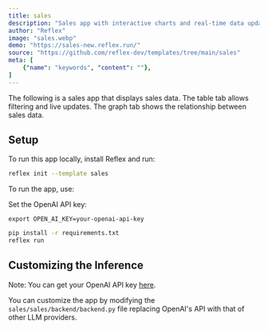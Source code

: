 ```yaml
---
title: sales
description: "Sales app with interactive charts and real-time data updates"
author: "Reflex"
image: "sales.webp"
demo: "https://sales-new.reflex.run/"
source: "https://github.com/reflex-dev/templates/tree/main/sales"
meta: [
    {"name": "keywords", "content": ""},
]
---
```


The following is a sales app that displays sales data. The table tab allows filtering and live updates. The graph tab shows the relationship between sales data.

## Setup

To run this app locally, install Reflex and run:

```bash
reflex init --template sales
```

To run the app, use:

Set the OpenAI API key:
```
export OPEN_AI_KEY=your-openai-api-key
```

```bash
pip install -r requirements.txt
reflex run
```

## Customizing the Inference

Note: You can get your OpenAI API key [here](https://platform.openai.com/account/api-keys).

You can customize the app by modifying the `sales/sales/backend/backend.py` file replacing OpenAI's API with that of other LLM providers.